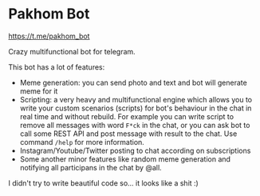 # Pakhom Bot
https://t.me/pakhom_bot

Crazy multifunctional bot for telegram.


This bot has a lot of features:
* Meme generation: you can send photo and text and bot will generate meme for it
* Scripting: a very heavy and multifunctional engine which allows you to write your custom scenarios (scripts) for bot's behaviour in the chat in real time and without rebuild. 
For example you can write script to remove all messages with word `F*ck` in the chat, or you can ask bot to call some REST API and post message with result to the chat. Use command `/help` for more information. 
* Instagram/Youtube/Twitter posting to chat according on subscriptions
* Some another minor features like random meme generation and notifying all participans in the chat by @all.

I didn't try to write beautiful code so... it looks like a shit :)
